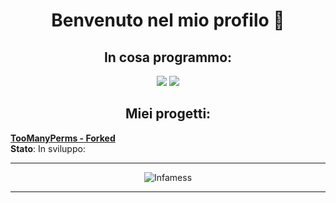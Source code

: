 <h1 align="center">Benvenuto nel mio profilo 👀</h1>
<p align="center"> 
</p>

<h2 align="center"> In cosa programmo: </h2>
<p align="center"> 
<img src="https://img.shields.io/badge/Java-ED8B00?style=for-the-badge&logo=java&logoColor=white" />
<img src="https://img.shields.io/badge/Node.js-43853D?style=for-the-badge&logo=node.js&logoColor=white" />
</p>

<h2 align="center"> Miei progetti: </h2>

[**TooManyPerms - Forked**](https://github.com/Infames/TooManyPerms)
<br>**Stato**: In sviluppo:

<hr>
<p align="center"><img src="https://github-readme-stats.vercel.app/api?username=Infamess&show_icons=true&count_private=true" alt="Infamess" /></p>
<hr>
